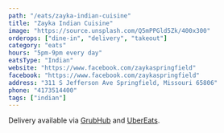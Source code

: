 ```yaml
---
path: "/eats/zayka-indian-cuisine"
title: "Zayka Indian Cuisine"
image: "https://source.unsplash.com/Q5mPPGld5Zk/400x300"
orderops: ["dine-in", "delivery", "takeout"]
category: "eats"
hours: "5pm-9pm every day"
eatsType: "Indian"
website: "https://www.facebook.com/zaykaspringfield"
facebook: "https://www.facebook.com/zaykaspringfield"
address: "311 S Jefferson Ave Springfield, Missouri 65806"
phone: "4173514400"
tags: ["indian"]
---
```


Delivery available via [GrubHub](https://www.grubhub.com/restaurant/zayka-indian-cuisine-311-s-jefferson-ave-springfield/726958) and [UberEats](https://www.ubereats.com/springfield-mo/food-delivery/zayka-indian-cuisine/FlTjopXwTfmTlmQ84yvXzQ).
